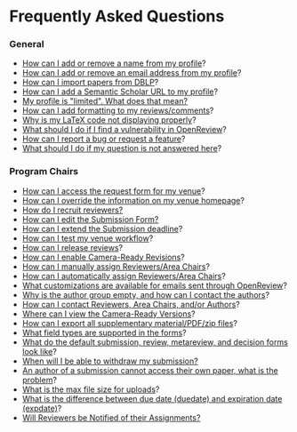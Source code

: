 # Frequently Asked Questions

### General&#x20;

* [How can I add or remove a name from my profile](../creating-an-openreview-profile/add-or-remove-a-name-from-your-profile.md)?&#x20;
* [How can I add or remove an email address from my profile](../creating-an-openreview-profile/add-or-remove-an-email-address-from-your-profile.md)?&#x20;
* [How can I import papers from DBLP](../creating-an-openreview-profile/importing-papers-from-dblp.md)?&#x20;
* [How can I add a Semantic Scholar URL to my profile](../creating-an-openreview-profile/finding-and-adding-a-semantic-scholar-url-to-your-profile.md)?&#x20;
* [My profile is "limited". What does that mean? ](my-profile-is-limited-.-what-does-that-mean.md)
* [How can I add formatting to my reviews/comments](../../how-to-guides/submitting-papers-comments-reviews-and-decisions/how-to-add-formatting-to-reviews-or-comments.md)?
* [Why is my LaTeX code not displaying properly](../../reference/openreview-tex/common-issues-with-latex-code-display.md)?&#x20;
* [What should I do if I find a vulnerability in OpenReview](what-should-i-do-if-i-find-a-vulnerability-in-openreview.md)?&#x20;
* [How can I report a bug or request a feature](how-can-i-report-a-bug-or-request-a-feature.md)?
* [What should I do if my question is not answered here](what-should-i-do-if-my-question-is-not-answered-here.md)?&#x20;

### Program Chairs

* [How can I access the request form for my venue](../hosting-a-venue-on-openreview/navigating-your-venue-pages.md)?&#x20;
* [How can I override the information on my venue homepage](../../how-to-guides/modifying-venue-homepages/how-to-override-your-venue-homepage.md)?
* [How do I recruit reviewers?](how-do-i-recruit-reviewers.md)
* [How can I edit the Submission Form? ](../hosting-a-venue-on-openreview/customizing-your-submission-form.md)
* [How can I extend the Submission deadline](../hosting-a-venue-on-openreview/changing-your-submission-deadline.md)?
* [How can I test my venue workflow](../../how-to-guides/workflow/how-to-test-your-venue-workflow.md)?&#x20;
* [How can I release reviews](../../how-to-guides/workflow/how-to-release-reviews.md)?
* [How can I enable Camera-Ready Revisions](../../how-to-guides/workflow/how-to-enable-camera-ready-revision-upload-for-accepted-papers.md)?
* [How can I manually assign Reviewers/Area Chairs](../../how-to-guides/paper-matching-and-assignment/how-to-do-manual-assignments/)?&#x20;
* [How can I automatically assign Reviewers/Area Chairs](../../how-to-guides/paper-matching-and-assignment/how-to-do-automatic-assignments/)?
* [What customizations are available for emails sent through OpenReview](../../how-to-guides/communication/how-to-customize-emails-sent-through-openreview.md)?&#x20;
* [Why is the author group empty, and how can I contact the authors](../../how-to-guides/communication/how-to-message-authors-before-the-submission-deadline.md)?&#x20;
* [How can I contact Reviewers, Area Chairs, and/or Authors](../../how-to-guides/communication/how-to-send-messages-through-the-ui.md)?
* [Where can I view the Camera-Ready Versions](../../how-to-guides/data-retrieval-and-modification/how-to-view-camera-ready-revisions.md)?
* [How can I export all supplementary material/PDF/zip files](../../how-to-guides/data-retrieval-and-modification/how-to-export-all-submission-attachments.md)?&#x20;
* [What field types are supported in the forms](broken-reference)?&#x20;
* [What do the default submission, review, metareview, and decision forms look like](../../reference/default-forms/)?&#x20;
* [When will I be able to withdraw my submission?](when-will-i-be-able-to-withdraw-my-submission.md)
* [An author of a submission cannot access their own paper, what is the problem](an-author-of-a-submission-cannot-access-their-own-paper-what-is-the-problem.md)?&#x20;
* [What is the max file size for uploads](what-is-the-max-file-size-for-uploads-1.md)?&#x20;
* [What is the difference between due date (duedate) and expiration date (expdate)](what-is-the-difference-between-due-date-duedate-and-expiration-date-expdate.md)?&#x20;
* [Will Reviewers be Notified of their Assignments?](will-reviewers-be-notified-of-their-assignments.md)
